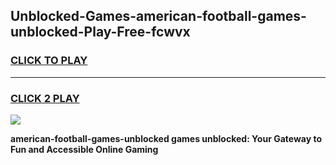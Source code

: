 
## Unblocked-Games-american-football-games-unblocked-Play-Free-fcwvx
<h3>
<a href="https://premium76.site?title=american-football-games-unblocked&ref=23A">CLICK TO PLAY</a></h3>
<hr>

<h3>
<a href="https://premium76.site?title=american-football-games-unblocked&ref=23A">CLICK 2 PLAY</a>
  
</h3>

<a href="https://premium76.site?title=american-football-games-unblocked&ref=23A"><img src="https://clearcache.store/games.png"></a>


**american-football-games-unblocked games unblocked: Your Gateway to Fun and Accessible Online Gaming**
